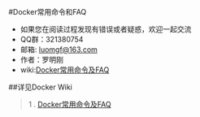 #Docker常用命令和FAQ


*   如果您在阅读过程发现有错误或者疑惑，欢迎一起交流
*   QQ群：321380754
*   邮箱: luomgf@163.com
*   作者：罗明刚	
*   wiki:[Docker常用命令及FAQ](https://github.com/3mao/docker/wiki/Docker%E5%B8%B8%E7%94%A8%E5%91%BD%E4%BB%A4%E5%8F%8AFAQ)

##详见Docker Wiki
>	1 . [Docker常用命令及FAQ](https://github.com/3mao/docker/wiki/Docker%E5%B8%B8%E7%94%A8%E5%91%BD%E4%BB%A4%E5%8F%8AFAQ)

